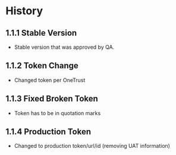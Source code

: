 # History

## 1.1.1 Stable Version

-   Stable version that was approved by QA.

## 1.1.2 Token Change

-   Changed token per OneTrust

## 1.1.3 Fixed Broken Token

-   Token has to be in quotation marks

## 1.1.4 Production Token

-   Changed to production token/url/id (removing UAT information)
